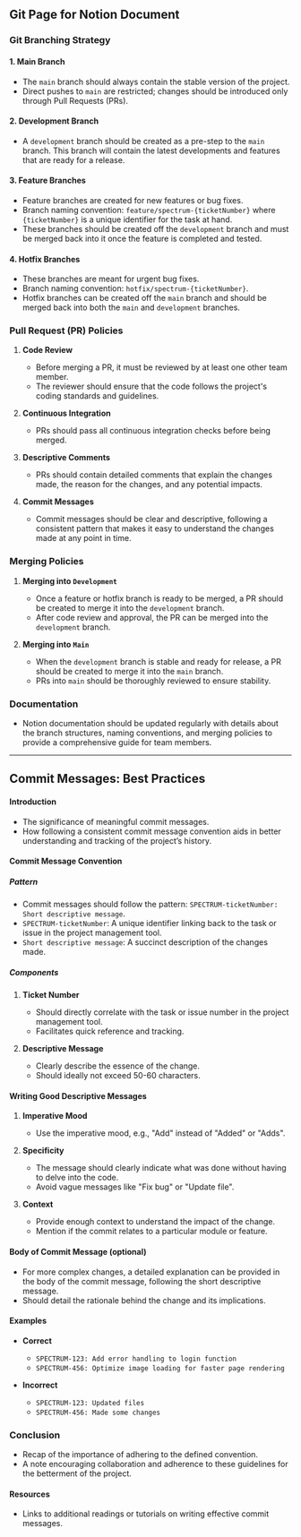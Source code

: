 ## Git Page for Notion Document

### Git Branching Strategy

#### **1. Main Branch**
- The `main` branch should always contain the stable version of the project.
- Direct pushes to `main` are restricted; changes should be introduced only through Pull Requests (PRs).

#### **2. Development Branch**
- A `development` branch should be created as a pre-step to the `main` branch. This branch will contain the latest developments and features that are ready for a release.

#### **3. Feature Branches**
- Feature branches are created for new features or bug fixes.
- Branch naming convention: `feature/spectrum-{ticketNumber}` where `{ticketNumber}` is a unique identifier for the task at hand.
- These branches should be created off the `development` branch and must be merged back into it once the feature is completed and tested.

#### **4. Hotfix Branches**
- These branches are meant for urgent bug fixes.
- Branch naming convention: `hotfix/spectrum-{ticketNumber}`.
- Hotfix branches can be created off the `main` branch and should be merged back into both the `main` and `development` branches.

### Pull Request (PR) Policies

1. **Code Review**
   - Before merging a PR, it must be reviewed by at least one other team member.
   - The reviewer should ensure that the code follows the project's coding standards and guidelines.

2. **Continuous Integration**
   - PRs should pass all continuous integration checks before being merged.

3. **Descriptive Comments**
   - PRs should contain detailed comments that explain the changes made, the reason for the changes, and any potential impacts.

4. **Commit Messages**
   - Commit messages should be clear and descriptive, following a consistent pattern that makes it easy to understand the changes made at any point in time.

### Merging Policies

1. **Merging into `Development`**
   - Once a feature or hotfix branch is ready to be merged, a PR should be created to merge it into the `development` branch.
   - After code review and approval, the PR can be merged into the `development` branch.

2. **Merging into `Main`**
   - When the `development` branch is stable and ready for release, a PR should be created to merge it into the `main` branch.
   - PRs into `main` should be thoroughly reviewed to ensure stability.

### Documentation
- Notion documentation should be updated regularly with details about the branch structures, naming conventions, and merging policies to provide a comprehensive guide for team members.

---

## Commit Messages: Best Practices

#### **Introduction**
- The significance of meaningful commit messages.
- How following a consistent commit message convention aids in better understanding and tracking of the project’s history.

#### **Commit Message Convention**

##### **Pattern**
- Commit messages should follow the pattern: `SPECTRUM-ticketNumber: Short descriptive message`.
- `SPECTRUM-ticketNumber`: A unique identifier linking back to the task or issue in the project management tool.
- `Short descriptive message`: A succinct description of the changes made.

##### **Components**
1. **Ticket Number**
   - Should directly correlate with the task or issue number in the project management tool.
   - Facilitates quick reference and tracking.

2. **Descriptive Message**
   - Clearly describe the essence of the change.
   - Should ideally not exceed 50-60 characters.

#### **Writing Good Descriptive Messages**
1. **Imperative Mood**
   - Use the imperative mood, e.g., "Add" instead of "Added" or "Adds".

2. **Specificity**
   - The message should clearly indicate what was done without having to delve into the code.
   - Avoid vague messages like "Fix bug" or "Update file".

3. **Context**
   - Provide enough context to understand the impact of the change.
   - Mention if the commit relates to a particular module or feature.

#### **Body of Commit Message (optional)**
- For more complex changes, a detailed explanation can be provided in the body of the commit message, following the short descriptive message.
- Should detail the rationale behind the change and its implications.

#### **Examples**
- **Correct**
  - `SPECTRUM-123: Add error handling to login function`
  - `SPECTRUM-456: Optimize image loading for faster page rendering`

- **Incorrect**
  - `SPECTRUM-123: Updated files`
  - `SPECTRUM-456: Made some changes`

### **Conclusion**
- Recap of the importance of adhering to the defined convention.
- A note encouraging collaboration and adherence to these guidelines for the betterment of the project.

#### **Resources**
- Links to additional readings or tutorials on writing effective commit messages.
